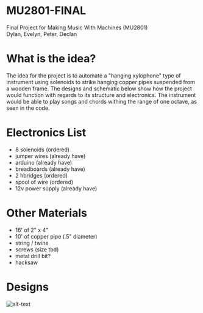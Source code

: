 # MU2801-FINAL
Final Project for Making Music With Machines (MU2801) <br>
Dylan, Evelyn, Peter, Declan

# What is the idea?
The idea for the project is to automate a "hanging xylophone" type of instrument using solenoids to strike hanging copper pipes suspended from a wooden frame. The designs and schematic below show how the project would function with regards to its structure and electronics. The instrument would be able to play songs and chords withing the range of one octave, as seen in the code.

# Electronics List
- 8 solenoids (ordered)
- jumper wires (already have)
- arduino (already have)
- breadboards (already have)
- 2 hbridges (ordered)
- spool of wire (ordered)
- 12v power supply (already have)

# Other Materials
- 16' of 2" x 4"
- 10' of copper pipe (.5" diameter)
- string / twine
- screws (size tbd)
- metal drill bit?
- hacksaw

# Designs

![alt-text](https://github.com/D3cl4n/MU2801-FINAL/tree/main/designs/sketch0.jpg?raw=true)
